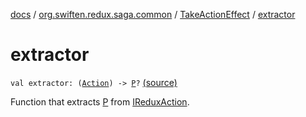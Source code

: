 [docs](../../index.md) / [org.swiften.redux.saga.common](../index.md) / [TakeActionEffect](index.md) / [extractor](./extractor.md)

# extractor

`val extractor: (`[`Action`](index.md#Action)`) -> `[`P`](index.md#P)`?` [(source)](https://github.com/protoman92/KotlinRedux/tree/master/common/common-saga/src/main/kotlin/org/swiften/redux/saga/common/TakeActionEffect.kt#L23)

Function that extracts [P](index.md#P) from [IReduxAction](../../org.swiften.redux.core/-i-redux-action.md).

